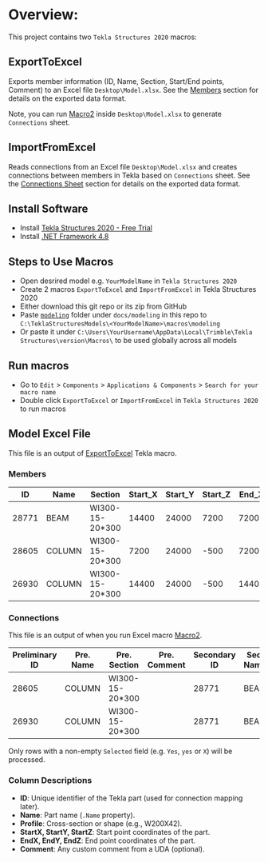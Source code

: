 ﻿# Overview:
This project contains two `Tekla Structures 2020` macros:

## ExportToExcel
Exports member information (ID, Name, Section, Start/End points, Comment) to an Excel file `Desktop\Model.xlsx`.
See the [Members](#Members) section for details on the exported data format. 

Note, you can run [Macro2](docs/xlsx/Macro2.xlsm) inside `Desktop\Model.xlsx` to generate `Connections` sheet.

## ImportFromExcel
Reads connections from an Excel file `Desktop\Model.xlsx` and creates connections between members in Tekla based on `Connections` sheet.
See the [Connections Sheet](#Connections) section for details on the exported data format.

## Install Software

- Install [Tekla Structures 2020 - Free Trial](https://download.tekla.com/tekla-structures/free-trial)
- Install [.NET Framework 4.8](https://dotnet.microsoft.com/en-us/download/dotnet-framework/thank-you/net48-web-installer)

## Steps to Use Macros

- Open desrired model e.g. `YourModelName` in `Tekla Structures 2020`
- Create 2 macros `ExportToExcel` and `ImportFromExcel` in Tekla Structures 2020
- Either download this git repo or its zip from GitHub
- Paste [`modeling`](docs/modeling) folder under `docs/modeling` in this repo to `C:\TeklaStructuresModels\<YourModelName>\macros\modeling`
- Or paste it under `C:\Users\YourUsername\AppData\Local\Trimble\Tekla Structures\version\Macros\` to be used globally across all models

## Run macros
- Go to `Edit` > `Components` > `Applications & Components` > `Search for your macro name`
- Double click `ExportToExcel` or `ImportFromExcel` in `Tekla Structures 2020` to run macros

## Model Excel File

This file is an output of [ExportToExcel](#ExportToExcel) Tekla macro.

### Members
| ID    | Name   | Section             | Start_X | Start_Y | Start_Z | End_X | End_Y | End_Z | Comment |
|-------|--------|---------------------|---------|---------|---------|-------|-------|-------|---------|
| 28771 | BEAM   | WI300-15-20*300     | 14400   | 24000   | 7200    | 7200  | 24000 | 7200  |         |
| 28605 | COLUMN | WI300-15-20*300     | 7200    | 24000   | -500    | 7200  | 24000 | 7200  |         |
| 26930 | COLUMN | WI300-15-20*300     | 14400   | 24000   | -500    | 14400 | 24000 | 7200  | Splice  |


### Connections
This file is an output of when you run Excel macro [Macro2](docs/xlsx/Macro2.xlsm).

| Preliminary ID | Pre. Name | Pre. Section        | Pre. Comment | Secondary ID | Sec. Name | Sec. Section        | Sec. Comment | Mid-Connection | Connection Type |
|----------------|-----------|---------------------|--------------|---------------|-----------|---------------------|---------------|----------------|-----------------|
| 28605          | COLUMN    | WI300-15-20*300     |              | 28771         | BEAM      | WI300-15-20*300     |               | 119            |                 |
| 26930          | COLUMN    | WI300-15-20*300     |              | 28771         | BEAM      | WI300-15-20*300     |               | 119            |                 |


Only rows with a non-empty `Selected` field (e.g. `Yes`, `yes` or `X`) will be processed.  

### Column Descriptions

- **ID**: Unique identifier of the Tekla part (used for connection mapping later).
- **Name**: Part name (`.Name` property).
- **Profile**: Cross-section or shape (e.g., W200X42).
- **StartX, StartY, StartZ**: Start point coordinates of the part.
- **EndX, EndY, EndZ**: End point coordinates of the part.
- **Comment**: Any custom comment from a UDA (optional).
